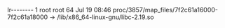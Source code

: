 lr-------- 1 root root 64 Jul 19 08:46 proc/3857/map_files/7f2c61a16000-7f2c61a18000 -> /lib/x86_64-linux-gnu/libc-2.19.so
